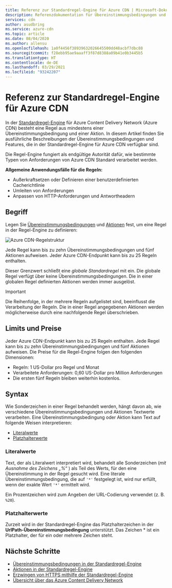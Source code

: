 ```yaml
---
title: Referenz zur Standardregel-Engine für Azure CDN | Microsoft-Dokumentation
description: Referenzdokumentation für Übereinstimmungsbedingungen und Aktionen in der Standardregel-Engine für Azure Content Delivery Network (Azure CDN).
services: cdn
author: asudbring
ms.service: azure-cdn
ms.topic: article
ms.date: 08/04/2020
ms.author: allensu
ms.openlocfilehash: 1a0f4456f38939632026645500dd48acbf7dbc88
ms.sourcegitcommit: f28ebb95ae9aaaff3f87d8388a09b41e0b3445b5
ms.translationtype: HT
ms.contentlocale: de-DE
ms.lasthandoff: 03/29/2021
ms.locfileid: "93242207"
---
```

# <a name="standard-rules-engine-reference-for-azure-cdn"></a>Referenz zur Standardregel-Engine für Azure CDN

In der [Standardregel-Engine](cdn-standard-rules-engine.md) für Azure Content Delivery Network (Azure CDN) besteht eine Regel aus mindestens einer Übereinstimmungsbedingung und einer Aktion. In diesem Artikel finden Sie ausführliche Beschreibungen der Übereinstimmungsbedingungen und Features, die in der Standardregel-Engine für Azure CDN verfügbar sind.

Die Regel-Engine fungiert als endgültige Autorität dafür, wie bestimmte Typen von Anforderungen von Azure CDN Standard verarbeitet werden.

**Allgemeine Anwendungsfälle für die Regeln:**

- Außerkraftsetzen oder Definieren einer benutzerdefinierten Cacherichtlinie
- Umleiten von Anforderungen
- Anpassen von HTTP-Anforderungen und Antwortheadern

## <a name="terminology"></a>Begriff

Legen Sie [Übereinstimmungsbedingungen](cdn-standard-rules-engine-match-conditions.md) und [Aktionen](cdn-standard-rules-engine-actions.md) fest, um eine Regel in der Regel-Engine zu definieren:

 ![Azure CDN-Regelstruktur](./media/cdn-standard-rules-engine-reference/cdn-rules-structure.png)

Jede Regel kann bis zu zehn Übereinstimmungsbedingungen und fünf Aktionen aufweisen. Jeder Azure CDN-Endpunkt kann bis zu 25 Regeln enthalten. 

Dieser Grenzwert schließt eine *globale Standardregel* mit ein. Die globale Regel verfügt über keine Übereinstimmungsbedingungen. Die in einer globalen Regel definierten Aktionen werden immer ausgelöst.

   > [!IMPORTANT]
   > Die Reihenfolge, in der mehrere Regeln aufgelistet sind, beeinflusst die Verarbeitung der Regeln. Die in einer Regel angegebenen Aktionen werden möglicherweise durch eine nachfolgende Regel überschrieben.

## <a name="limits-and-pricing"></a>Limits und Preise 

Jeder Azure CDN-Endpunkt kann bis zu 25 Regeln enthalten. Jede Regel kann bis zu zehn Übereinstimmungsbedingungen und fünf Aktionen aufweisen. Die Preise für die Regel-Engine folgen den folgenden Dimensionen: 
- Regeln: 1 US-Dollar pro Regel und Monat 
- Verarbeitete Anforderungen: 0,60 US-Dollar pro Million Anforderungen
- Die ersten fünf Regeln bleiben weiterhin kostenlos.

## <a name="syntax"></a>Syntax

Wie Sonderzeichen in einer Regel behandelt werden, hängt davon ab, wie verschiedene Übereinstimmungsbedingungen und Aktionen Textwerte verarbeiten. Eine Übereinstimmungsbedingung oder Aktion kann Text auf folgende Weisen interpretieren:

- [Literalwerte](#literal-values)
- [Platzhalterwerte](#wildcard-values)


### <a name="literal-values"></a>Literalwerte

Text, der als Literalwert interpretiert wird, behandelt alle Sonderzeichen (*mit Ausnahme des Zeichens „%“* ) als Teil des Werts, für den eine Übereinstimmung in der Regel gesucht wird. Eine literale Übereinstimmungsbedingung, die auf `'*'` festgelegt ist, wird nur erfüllt, wenn der exakte Wert `'*'` ermittelt wird.

Ein Prozentzeichen wird zum Angeben der URL-Codierung verwendet (z. B. `%20`).

### <a name="wildcard-values"></a>Platzhalterwerte

Zurzeit wird in der Standardregel-Engine das Platzhalterzeichen in der **UrlPath-Übereinstimmungsbedingung** unterstützt. Das Zeichen \* ist ein Platzhalter, der für ein oder mehrere Zeichen steht. 

## <a name="next-steps"></a>Nächste Schritte

- [Übereinstimmungsbedingungen in der Standardregel-Engine](cdn-standard-rules-engine-match-conditions.md)
- [Aktionen in der Standardregel-Engine](cdn-standard-rules-engine-actions.md)
- [Erzwingen von HTTPS mithilfe der Standardregel-Engine](cdn-standard-rules-engine.md)
- [Übersicht über das Azure Content Delivery Network](cdn-overview.md)
